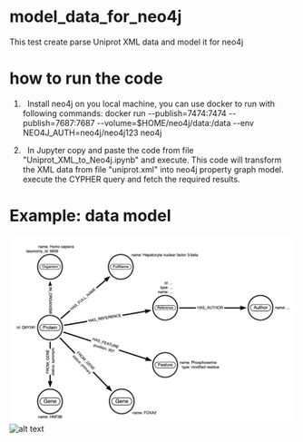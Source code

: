 # model_data_for_neo4j
This test create parse Uniprot XML data and model it for neo4j

# how to run the code
1) &nbsp; Install neo4j on you local machine, you can use docker to run with following commands:
  docker run     --publish=7474:7474 --publish=7687:7687     --volume=$HOME/neo4j/data:/data  --env NEO4J_AUTH=neo4j/neo4j123   neo4j

2) &nbsp; In Jupyter copy and paste the code from file "Uniprot_XML_to_Neo4j.ipynb" and execute. This code will transform the XML data from file "uniprot.xml"  into neo4j property graph model. execute the CYPHER query and fetch the required results.


# Example: data model
![Alt text](https://github.com/qaimeh/model_data_for_neo4j/blob/main/example_data_model.png "Optional title")
![alt text](https://github.com/qaimeh/model_data_for_neo4j.git/blob/main/example_data_model.png?raw=true)
